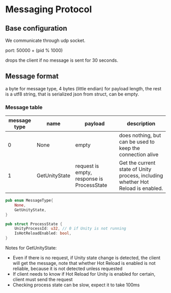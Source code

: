 # Messaging Protocol

## Base configuration
We communicate through udp socket.

port: 50000 + (pid % 1000)

drops the client if no message is sent for 30 seconds.

## Message format
a byte for message type, 4 bytes (little endian) for payload length, the rest is a utf8 string, that is serialized json from struct, can be empty.

### Message table
| message type | name | payload | description |
| --- | --- | --- | --- |
| 0 | None | empty| does nothing, but can be used to keep the connection alive
| 1 | GetUnityState | request is empty, response is ProcessState | Get the current state of Unity process, including whether Hot Reload is enabled.

``` rust
pub enum MessageType{
    None,
    GetUnityState,
}

pub struct ProcessState {
    UnityProcessId: u32, // 0 if Unity is not running
    IsHotReloadEnabled: bool,
}
```

Notes for GetUnityState:
- Even if there is no request, if Unity state change is detected, the client will get the message, note that whether Hot Reload is enabled is not reliable, because it is not detected unless requested
- If client needs to know if Hot Reload for Unity is enabled for certain, client must send the request
- Checking process state can be slow, expect it to take 100ms
